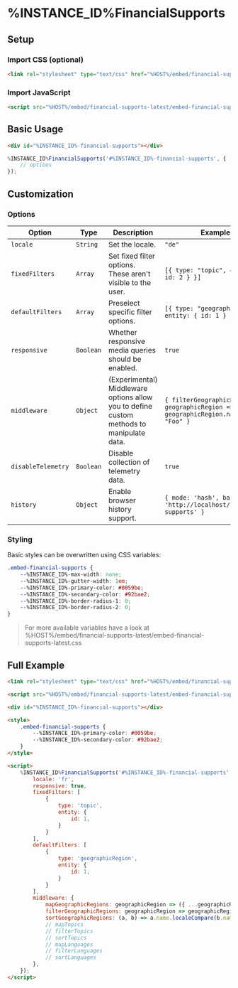 # %INSTANCE_ID%FinancialSupports

## Setup

### Import CSS (optional)

```html
<link rel="stylesheet" type="text/css" href="%HOST%/embed/financial-supports-latest/embed-financial-supports-latest.css">
```

### Import JavaScript

```html
<script src="%HOST%/embed/financial-supports-latest/embed-financial-supports-latest.js"></script>
```

## Basic Usage

```html
<div id="%INSTANCE_ID%-financial-supports"></div>
```

```javascript
%INSTANCE_ID%FinancialSupports('#%INSTANCE_ID%-financial-supports', {
    // options
});
```

## Customization

### Options

| Option              | Type      | Description                                                                              | Example                                                    |
|---------------------|-----------|------------------------------------------------------------------------------------------|------------------------------------------------------------|
| `locale`            | `String`  | Set the locale.                                                                          | `"de"`                                                     |
| `fixedFilters`      | `Array`   | Set fixed filter options. These aren't visible to the user.                              | `[{ type: "topic", entity: { id: 2 } }]`                   |
| `defaultFilters`    | `Array`   | Preselect specific filter options.                                                       | `[{ type: "geographicRegion", entity: { id: 1 } }]`                |
| `responsive`        | `Boolean` | Whether responsive media queries should be enabled.                                      | `true`                                                     |
| `middleware`        | `Object`  | (Experimental) Middleware options allow you to define custom methods to manipulate data. | `{ filterGeographicRegions: geographicRegion => geographicRegion.name !== "Foo" }` |
| `disableTelemetry`  | `Boolean` | Disable collection of telemetry data.                                                    | `true`                                                     |
| `history`           | `Object`  | Enable browser history support.                                                          | `{ mode: 'hash', base: 'http://localhost/financial-supports' }`          |

### Styling

Basic styles can be overwritten using CSS variables:

```css
.embed-financial-supports {
    --%INSTANCE_ID%-max-width: none;
    --%INSTANCE_ID%-gutter-width: 1em;
    --%INSTANCE_ID%-primary-color: #0059be;
    --%INSTANCE_ID%-secondary-color: #92bae2;
    --%INSTANCE_ID%-border-radius-1: 0;
    --%INSTANCE_ID%-border-radius-2: 0;
}
```

> For more available variables have a look at %HOST%/embed/financial-supports-latest/embed-financial-supports-latest.css

## Full Example

```html
<link rel="stylesheet" type="text/css" href="%HOST%/embed/financial-supports-latest/embed-financial-supports-latest.css">

<script src="%HOST%/embed/financial-supports-latest/embed-financial-supports-latest.js"></script>

<div id="%INSTANCE_ID%-financial-supports"></div>

<style>
    .embed-financial-supports {
        --%INSTANCE_ID%-primary-color: #0059be;
        --%INSTANCE_ID%-secondary-color: #92bae2;
    }
</style>

<script>
    %INSTANCE_ID%FinancialSupports('#%INSTANCE_ID%-financial-supports', {
        locale: 'fr',
        responsive: true,
        fixedFilters: [
            { 
                type: 'topic', 
                entity: { 
                    id: 1,
                } 
            }
        ],
        defaultFilters: [
            { 
                type: 'geographicRegion', 
                entity: { 
                    id: 1,
                } 
            }
        ],
        middleware: {
            mapGeographicRegions: geographicRegion => ({ ...geographicRegion, name: geographicRegion.name === 'Foo' ? 'Bar' : geographicRegion.name }),
            filterGeographicRegions: geographicRegion => geographicRegion.id !== 1,
            sortGeographicRegions: (a, b) => a.name.localeCompare(b.name),
            // mapTopics
            // filterTopics
            // sortTopics
            // mapLanguages
            // filterLanguages
            // sortLanguages
        },
    });
</script>
```